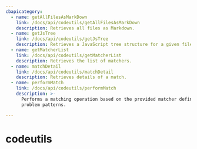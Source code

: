 ```yaml
---
cbapicategory:
  - name: getAllFilesAsMarkDown
    link: /docs/api/codeutils/getAllFilesAsMarkDown
    description: Retrieves all files as Markdown.
  - name: getJsTree
    link: /docs/api/codeutils/getJsTree
    description: Retrieves a JavaScript tree structure for a given file path.
  - name: getMatcherList
    link: /docs/api/codeutils/getMatcherList
    description: Retrieves the list of matchers.
  - name: matchDetail
    link: /docs/api/codeutils/matchDetail
    description: Retrieves details of a match.
  - name: performMatch
    link: /docs/api/codeutils/performMatch
    description: >-
      Performs a matching operation based on the provided matcher definition and
      problem patterns.

---
```

# codeutils
<CBAPICategory />
